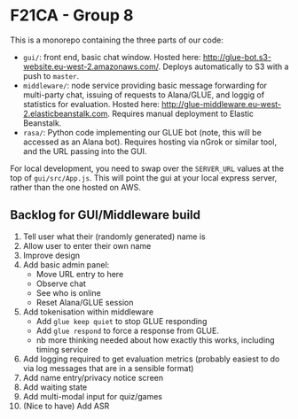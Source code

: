 # F21CA - Group 8

This is a monorepo containing the three parts of our code:

- `gui/`: front end, basic chat window. Hosted here: http://glue-bot.s3-website.eu-west-2.amazonaws.com/. Deploys automatically to S3 with a push to `master`. 
- `middleware/`: node service providing basic message forwarding for multi-party chat, issuing of requests to Alana/GLUE, and loggig of statistics for evaluation. Hosted here: http://glue-middleware.eu-west-2.elasticbeanstalk.com. Requires manual deployment to Elastic Beanstalk.
- `rasa/`: Python code implementing our GLUE bot (note, this will be accessed as an Alana bot). Requires hosting via nGrok or similar tool, and the URL passing into the GUI. 

For local development, you need to swap over the `SERVER_URL` values at the top of `gui/src/App.js`. This will point the gui at your local express server, rather than the one hosted on AWS.

## Backlog for GUI/Middleware build

1) Tell user what their (randomly generated) name is
2) Allow user to enter their own name
3) Improve design
4) Add basic admin panel:
    - Move URL entry to here
    - Observe chat
    - See who is online
    - Reset Alana/GLUE session
5) Add tokenisation within middleware
    - Add `glue keep quiet` to stop GLUE responding
    - Add `glue respond` to force a response from GLUE.
    - nb more thinking needed about how exactly this works, including timing service
6) Add logging required to get evaluation metrics (probably easiest to do via log messages that are in a sensible format)
7) Add name entry/privacy notice screen
8) Add waiting state
9) Add multi-modal input for quiz/games
10) (Nice to have) Add ASR
